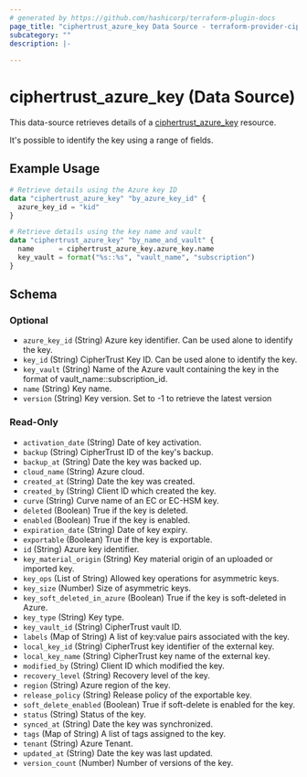 ```yaml
---
# generated by https://github.com/hashicorp/terraform-plugin-docs
page_title: "ciphertrust_azure_key Data Source - terraform-provider-ciphertrust"
subcategory: ""
description: |-
  
---
```


# ciphertrust_azure_key (Data Source)

This data-source retrieves details of a [ciphertrust_azure_key](https://registry.terraform.io/providers/ThalesGroup/ciphertrust/latest/docs/resources/azure_key) resource.

It's possible to identify the key using a range of fields.


## Example Usage

```terraform
# Retrieve details using the Azure key ID
data "ciphertrust_azure_key" "by_azure_key_id" {
  azure_key_id = "kid"
}

# Retrieve details using the key name and vault
data "ciphertrust_azure_key" "by_name_and_vault" {
  name      = ciphertrust_azure_key.azure_key.name
  key_vault = format("%s::%s", "vault_name", "subscription")
}
```

<!-- schema generated by tfplugindocs -->
## Schema

### Optional

- `azure_key_id` (String) Azure key identifier. Can be used alone to identify the key.
- `key_id` (String) CipherTrust Key ID. Can be used alone to identify the key.
- `key_vault` (String) Name of the Azure vault containing the key in the format of vault_name::subscription_id.
- `name` (String) Key name.
- `version` (String) Key version. Set to -1 to retrieve the latest version

### Read-Only

- `activation_date` (String) Date of key activation.
- `backup` (String) CipherTrust ID of the key's backup.
- `backup_at` (String) Date the key was backed up.
- `cloud_name` (String) Azure cloud.
- `created_at` (String) Date the key was created.
- `created_by` (String) Client ID which created the key.
- `curve` (String) Curve name of an EC or EC-HSM key.
- `deleted` (Boolean) True if the key is deleted.
- `enabled` (Boolean) True if the key is enabled.
- `expiration_date` (String) Date of key expiry.
- `exportable` (Boolean) True if the key is exportable.
- `id` (String) Azure key identifier.
- `key_material_origin` (String) Key material origin of an uploaded or imported key.
- `key_ops` (List of String) Allowed key operations for asymmetric keys.
- `key_size` (Number) Size of asymmetric keys.
- `key_soft_deleted_in_azure` (Boolean) True if the key is soft-deleted in Azure.
- `key_type` (String) Key type.
- `key_vault_id` (String) CipherTrust vault ID.
- `labels` (Map of String) A list of key:value pairs associated with the key.
- `local_key_id` (String) CipherTrust key identifier of the external key.
- `local_key_name` (String) CipherTrust key name of the external key.
- `modified_by` (String) Client ID which modified the key.
- `recovery_level` (String) Recovery level of the key.
- `region` (String) Azure region of the key.
- `release_policy` (String) Release policy of the exportable key.
- `soft_delete_enabled` (Boolean) True if soft-delete is enabled for the key.
- `status` (String) Status of the key.
- `synced_at` (String) Date the key was synchronized.
- `tags` (Map of String) A list of tags assigned to the key.
- `tenant` (String) Azure Tenant.
- `updated_at` (String) Date the key was last updated.
- `version_count` (Number) Number of versions of the key.



